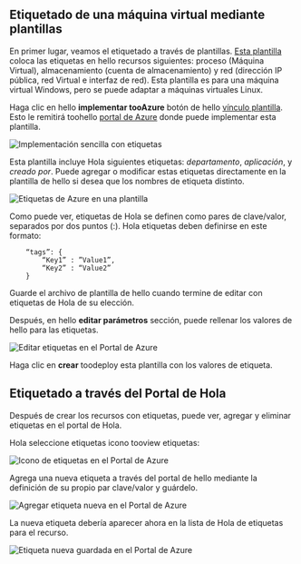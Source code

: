 


## <a name="tagging-a-virtual-machine-through-templates"></a>Etiquetado de una máquina virtual mediante plantillas
En primer lugar, veamos el etiquetado a través de plantillas. [Esta plantilla](https://github.com/Azure/azure-quickstart-templates/tree/master/101-vm-tags) coloca las etiquetas en hello recursos siguientes: proceso (Máquina Virtual), almacenamiento (cuenta de almacenamiento) y red (dirección IP pública, red Virtual e interfaz de red). Esta plantilla es para una máquina virtual Windows, pero se puede adaptar a máquinas virtuales Linux.

Haga clic en hello **implementar tooAzure** botón de hello [vínculo plantilla](https://github.com/Azure/azure-quickstart-templates/tree/master/101-vm-tags). Esto le remitirá toohello [portal de Azure](https://portal.azure.com/) donde puede implementar esta plantilla.

![Implementación sencilla con etiquetas](./media/virtual-machines-common-tag/deploy-to-azure-tags.png)

Esta plantilla incluye Hola siguientes etiquetas: *departamento*, *aplicación*, y *creado por*. Puede agregar o modificar estas etiquetas directamente en la plantilla de hello si desea que los nombres de etiqueta distinto.

![Etiquetas de Azure en una plantilla](./media/virtual-machines-common-tag/azure-tags-in-a-template.png)

Como puede ver, etiquetas de Hola se definen como pares de clave/valor, separados por dos puntos (:). Hola etiquetas deben definirse en este formato:

        “tags”: {
            “Key1” : ”Value1”,
            “Key2” : “Value2”
        }

Guarde el archivo de plantilla de hello cuando termine de editar con etiquetas de Hola de su elección.

Después, en hello **editar parámetros** sección, puede rellenar los valores de hello para las etiquetas.

![Editar etiquetas en el Portal de Azure](./media/virtual-machines-common-tag/edit-tags-in-azure-portal.png)

Haga clic en **crear** toodeploy esta plantilla con los valores de etiqueta.

## <a name="tagging-through-hello-portal"></a>Etiquetado a través del Portal de Hola
Después de crear los recursos con etiquetas, puede ver, agregar y eliminar etiquetas en el portal de Hola.

Hola seleccione etiquetas icono tooview etiquetas:

![Icono de etiquetas en el Portal de Azure](./media/virtual-machines-common-tag/azure-portal-tags-icon.png)

Agrega una nueva etiqueta a través del portal de hello mediante la definición de su propio par clave/valor y guárdelo.

![Agregar etiqueta nueva en el Portal de Azure](./media/virtual-machines-common-tag/azure-portal-add-new-tag.png)

La nueva etiqueta debería aparecer ahora en la lista de Hola de etiquetas para el recurso.

![Etiqueta nueva guardada en el Portal de Azure](./media/virtual-machines-common-tag/azure-portal-saved-new-tag.png)

